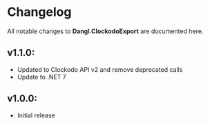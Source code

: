 # Changelog

All notable changes to **Dangl.ClockodoExport** are documented here.

## v1.1.0:
- Updated to Clockodo API v2 and remove deprecated calls
- Update to .NET 7

## v1.0.0:
- Initial release
